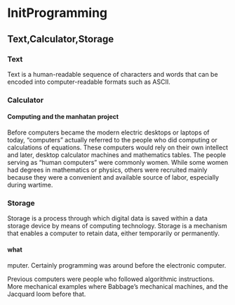 # InitProgramming

## Text,Calculator,Storage

### Text
Text is a human-readable sequence of characters and words that can be encoded into computer-readable formats such as ASCII.


### Calculator

#### Computing and the manhatan project

Before computers became the modern electric desktops or laptops of today, “computers” actually referred to the people who did computing or calculations of equations. These computers would rely on their own intellect and later, desktop calculator machines and mathematics tables. The people serving as “human computers” were commonly women. While some women had degrees in mathematics or physics, others were recruited mainly because they were a convenient and available source of labor, especially during wartime. 

### Storage

Storage is a process through which digital data is saved within a data storage device by means of computing technology. Storage is a mechanism that enables a computer to retain data, either temporarily or permanently.

#### what 

mputer. Certainly programming was around before the electronic computer.

Previous computers were people who followed algorithmic instructions. More mechanical examples where Babbage’s mechanical machines, and the Jacquard loom before that.
